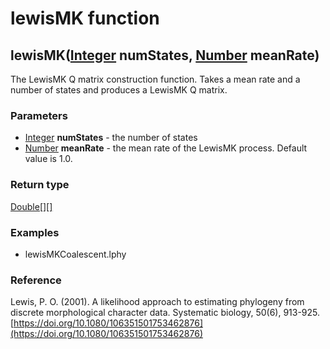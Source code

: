 lewisMK function
================
lewisMK([Integer](../types/Integer.md) **numStates**, [Number](../types/Number.md) **meanRate**)
------------------------------------------------------------------------------------------------

The LewisMK Q matrix construction function. Takes a mean rate and a number of states and produces a LewisMK Q matrix.

### Parameters

- [Integer](../types/Integer.md) **numStates** - the number of states
- [Number](../types/Number.md) **meanRate** - the mean rate of the LewisMK process. Default value is 1.0.

### Return type

[Double[][]](../types/Double[][].md)


### Examples

- lewisMKCoalescent.lphy

### Reference

Lewis, P. O. (2001). A likelihood approach to estimating phylogeny from discrete morphological character data. Systematic biology, 50(6), 913-925.[https://doi.org/10.1080/106351501753462876](https://doi.org/10.1080/106351501753462876)

